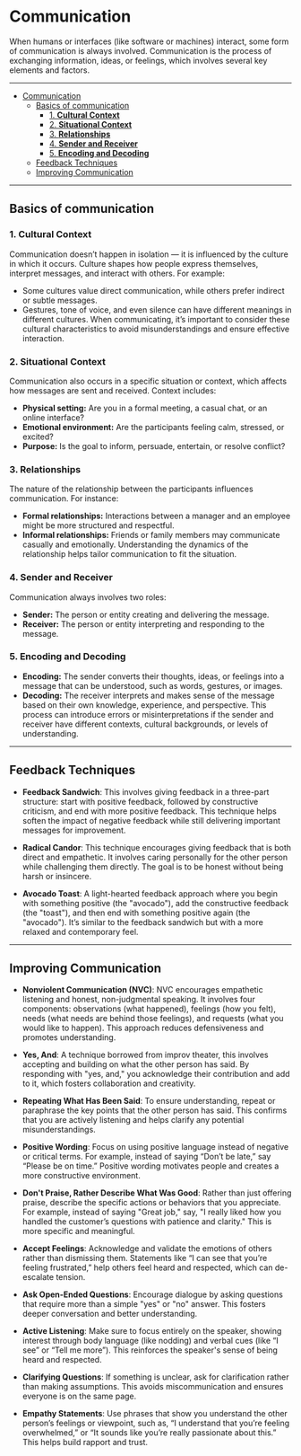 # Communication

When humans or interfaces (like software or machines) interact, some form of communication is always involved. Communication is the process of exchanging information, ideas, or feelings, which involves several key elements and factors.

---

- [Communication](#communication)
  - [Basics of communication](#basics-of-communication)
    - [1. **Cultural Context**](#1-cultural-context)
    - [2. **Situational Context**](#2-situational-context)
    - [3. **Relationships**](#3-relationships)
    - [4. **Sender and Receiver**](#4-sender-and-receiver)
    - [5. **Encoding and Decoding**](#5-encoding-and-decoding)
  - [Feedback Techniques](#feedback-techniques)
  - [Improving Communication](#improving-communication)

---

## Basics of communication

### 1. **Cultural Context**
Communication doesn’t happen in isolation — it is influenced by the culture in which it occurs. Culture shapes how people express themselves, interpret messages, and interact with others. For example:
- Some cultures value direct communication, while others prefer indirect or subtle messages.
- Gestures, tone of voice, and even silence can have different meanings in different cultures.
When communicating, it’s important to consider these cultural characteristics to avoid misunderstandings and ensure effective interaction.

### 2. **Situational Context**
Communication also occurs in a specific situation or context, which affects how messages are sent and received. Context includes:
- **Physical setting:** Are you in a formal meeting, a casual chat, or an online interface?
- **Emotional environment:** Are the participants feeling calm, stressed, or excited?
- **Purpose:** Is the goal to inform, persuade, entertain, or resolve conflict?

### 3. **Relationships**
The nature of the relationship between the participants influences communication. For instance:
- **Formal relationships:** Interactions between a manager and an employee might be more structured and respectful.
- **Informal relationships:** Friends or family members may communicate casually and emotionally.
Understanding the dynamics of the relationship helps tailor communication to fit the situation.

### 4. **Sender and Receiver**
Communication always involves two roles:
- **Sender:** The person or entity creating and delivering the message.
- **Receiver:** The person or entity interpreting and responding to the message.

### 5. **Encoding and Decoding**
- **Encoding:** The sender converts their thoughts, ideas, or feelings into a message that can be understood, such as words, gestures, or images.
- **Decoding:** The receiver interprets and makes sense of the message based on their own knowledge, experience, and perspective.
This process can introduce errors or misinterpretations if the sender and receiver have different contexts, cultural backgrounds, or levels of understanding.

---

## Feedback Techniques

- **Feedback Sandwich**: This involves giving feedback in a three-part structure: start with positive feedback, followed by constructive criticism, and end with more positive feedback. This technique helps soften the impact of negative feedback while still delivering important messages for improvement.
  
- **Radical Candor**: This technique encourages giving feedback that is both direct and empathetic. It involves caring personally for the other person while challenging them directly. The goal is to be honest without being harsh or insincere.
  
- **Avocado Toast**: A light-hearted feedback approach where you begin with something positive (the "avocado"), add the constructive feedback (the "toast"), and then end with something positive again (the "avocado"). It’s similar to the feedback sandwich but with a more relaxed and contemporary feel.

---

## Improving Communication

- **Nonviolent Communication (NVC)**: NVC encourages empathetic listening and honest, non-judgmental speaking. It involves four components: observations (what happened), feelings (how you felt), needs (what needs are behind those feelings), and requests (what you would like to happen). This approach reduces defensiveness and promotes understanding.

- **Yes, And**: A technique borrowed from improv theater, this involves accepting and building on what the other person has said. By responding with "yes, and," you acknowledge their contribution and add to it, which fosters collaboration and creativity.

- **Repeating What Has Been Said**: To ensure understanding, repeat or paraphrase the key points that the other person has said. This confirms that you are actively listening and helps clarify any potential misunderstandings.

- **Positive Wording**: Focus on using positive language instead of negative or critical terms. For example, instead of saying “Don’t be late,” say “Please be on time.” Positive wording motivates people and creates a more constructive environment.

- **Don't Praise, Rather Describe What Was Good**: Rather than just offering praise, describe the specific actions or behaviors that you appreciate. For example, instead of saying "Great job," say, "I really liked how you handled the customer’s questions with patience and clarity." This is more specific and meaningful.

- **Accept Feelings**: Acknowledge and validate the emotions of others rather than dismissing them. Statements like “I can see that you’re feeling frustrated,” help others feel heard and respected, which can de-escalate tension.

- **Ask Open-Ended Questions**: Encourage dialogue by asking questions that require more than a simple "yes" or "no" answer. This fosters deeper conversation and better understanding.

- **Active Listening**: Make sure to focus entirely on the speaker, showing interest through body language (like nodding) and verbal cues (like “I see” or “Tell me more”). This reinforces the speaker's sense of being heard and respected.

- **Clarifying Questions**: If something is unclear, ask for clarification rather than making assumptions. This avoids miscommunication and ensures everyone is on the same page.

- **Empathy Statements**: Use phrases that show you understand the other person’s feelings or viewpoint, such as, “I understand that you’re feeling overwhelmed,” or “It sounds like you’re really passionate about this.” This helps build rapport and trust.